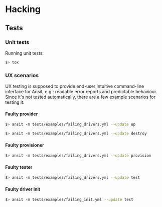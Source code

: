 # Hacking

## Tests

### Unit tests

Running unit tests:

```sh
$> tox
```

### UX scenarios

UX testing is supposed to provide end-user intuitive command-line interface for
Ansit, e.g.: readable error reports and predictable behaviour. Since it's not
tested automatically, there are a few example scenarios for testing it:

#### Faulty provider

```sh
$> ansit -m tests/examples/failing_drivers.yml --update up
```

```sh
$> ansit -m tests/examples/failing_drivers.yml --update destroy
```

#### Faulty provisioner

```sh
$> ansit -m tests/examples/failing_drivers.yml --update provision
```

#### Faulty tester

```sh
$> ansit -m tests/examples/failing_drivers.yml --update test
```

#### Faulty driver init

```sh
$> ansit -m tests/examples/failing_init.yml --update test
```
